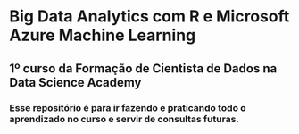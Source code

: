 # Big Data Analytics com R e Microsoft Azure Machine Learning

## 1º curso da Formação de Cientista de Dados na Data Science Academy

### Esse repositório é para ir fazendo e praticando todo o aprendizado no curso e servir de consultas futuras.